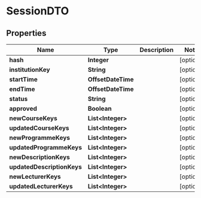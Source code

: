 

# SessionDTO


## Properties

| Name | Type | Description | Notes |
|------------ | ------------- | ------------- | -------------|
|**hash** | **Integer** |  |  [optional] |
|**institutionKey** | **String** |  |  [optional] |
|**startTime** | **OffsetDateTime** |  |  [optional] |
|**endTime** | **OffsetDateTime** |  |  [optional] |
|**status** | **String** |  |  [optional] |
|**approved** | **Boolean** |  |  [optional] |
|**newCourseKeys** | **List&lt;Integer&gt;** |  |  [optional] |
|**updatedCourseKeys** | **List&lt;Integer&gt;** |  |  [optional] |
|**newProgrammeKeys** | **List&lt;Integer&gt;** |  |  [optional] |
|**updatedProgrammeKeys** | **List&lt;Integer&gt;** |  |  [optional] |
|**newDescriptionKeys** | **List&lt;Integer&gt;** |  |  [optional] |
|**updatedDescriptionKeys** | **List&lt;Integer&gt;** |  |  [optional] |
|**newLecturerKeys** | **List&lt;Integer&gt;** |  |  [optional] |
|**updatedLecturerKeys** | **List&lt;Integer&gt;** |  |  [optional] |



